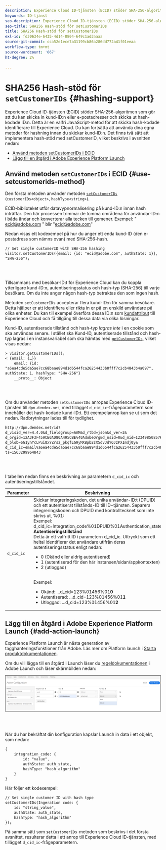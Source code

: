 ```yaml
---
description: Experience Cloud ID-tjänsten (ECID) stöder SHA-256-algoritmen som gör att du kan skicka in kund-ID:n eller e-postadresser och skicka ut hash-kodade ID:n. Detta är en valfri JavaScript-metod för att skicka hash-kodade identifierare till Experience Cloud. Du kan fortsätta att använda dina egna metoder för hashning innan du skickar kund-ID:n.
keywords: ID-tjänst
seo-description: Experience Cloud ID-tjänsten (ECID) stöder SHA-256-algoritmen som gör att du kan skicka in kund-ID:n eller e-postadresser och skicka ut hash-kodade ID:n. Detta är en valfri JavaScript-metod för att skicka hash-kodade identifierare till Experience Cloud. Du kan fortsätta att använda dina egna metoder för hashning innan du skickar kund-ID:n.
seo-title: SHA256 Hash-stöd för setCustomerIDs
title: SHA256 Hash-stöd för setCustomerIDs
exl-id: fd30634e-6435-4d14-8804-649c1ad3aaaa
source-git-commit: cca52e1ece7a31199cb86a286dd772a41f01eeaa
workflow-type: tm+mt
source-wordcount: '667'
ht-degree: 2%

---
```


# SHA256 Hash-stöd för `setCustomerIDs` {#hashing-support}

Experience Cloud ID-tjänsten (ECID) stöder SHA-256-algoritmen som gör att du kan skicka in kund-ID:n eller e-postadresser och skicka ut hash-kodade ID:n. Detta är en valfri JavaScript-metod för att skicka hash-kodade identifierare till Experience Cloud. Du kan fortsätta att använda dina egna metoder för hashning innan du skickar kund-ID:n.
Det finns två sätt att implementera hash-stöd med setCustomerID, vilket beskrivs i avsnitten nedan:

* [Använd metoden setCustomerIDs i ECID](/help/reference/hashing-support.md#use-setcustomerids-method)
* [Lägg till en åtgärd i Adobe Experience Platform Launch](/help/reference/hashing-support.md#add-action-launch)

## Använd metoden `setCustomerIDs` i ECID {#use-setcustomerids-method}

Den första metoden använder metoden [`setCustomerIDs`](/help/library/get-set/setcustomerids.md) (`customerIDs<object>`, `hashType<string>`).

ECID-biblioteket utför datavypnormalisering på kund-ID:n innan hash inträffar. Den här processen trimmar de tomma områdena för användar-ID:n i båda ändar och konverterar alla tecken till gemener. Exempel: &quot; ecid@adobe.com &quot; blir &quot;ecid@adobe.com&quot;

Nedan visas ett kodexempel på hur du anger ett enda kund-ID (den e-postadress som nämns ovan) med SHA-256-hash.

```
// Set single customerID with SHA-256 hashing
visitor.setCustomerIDs({email: {id: "ecid@adobe.com", authState: 1}}, "SHA-256");
```

<br> 

Tillsammans med besökar-ID:t för Experience Cloud kan du koppla ytterligare kund-ID:n, autentiseringsstatus och hash-typ (SHA-256) till varje besökare. Om du inte anger någon hash-typ betraktas den som ingen hash.

Metoden `setCustomerIDs` accepterar flera kund-ID:n för samma besökare. Detta hjälper er att identifiera eller rikta in er på en enskild användare på olika enheter. Du kan till exempel överföra dessa ID:n som [kundattribut](https://docs.adobe.com/content/help/sv-SE/core-services/interface/customer-attributes/attributes.html) till Experience Cloud och få tillgång till dessa data via olika lösningar.

Kund-ID, autentiserade tillstånd och hash-typ *lagras inte* i en cookie som ska användas senare. I stället ska Kund-ID, autentiserade tillstånd och hash-typ lagras i en instansvariabel som ska hämtas med [`getCustomerIDs`](/help/library/get-set/getcustomerids.md), vilket visas nedan:

```
> visitor.getCustomerIDs();
< {email: {…}}
    email: {id: "a6ea4cde5da5ae7cc68baae894d1d6544fca26254433b0fff7c2cb4843b4a097", authState: 1, hashType: "SHA-256"}
    __proto__: Object
```

<br> 

Om du använder metoden `setCustomerIDs` anropas Experience Cloud ID-tjänsten till `dpm.demdex.net`, med tillägget `d_cid_ic`-frågeparametern som innehåller det hash-kodade kund-ID:t. Ett exempelanrop kan se ut som det nedan. Radbrytningar lades till för tydlighet.

```
http://dpm.demdex.net/id?d_visid_ver=4.4.0&d_fieldgroup=AAM&d_rtbd=json&d_ver=2&
d_orgid=12A3F3F459CE0AD80A495CBE%40AdobeOrg&d_nsid=0&d_mid=12349850857640731290890207735189050123&
d_blob=6G1ynYcLPuiQxYZrsz_pkqfLG9yMXBpb2zX5dvJdYQJzPXImdj0y&
d_cid_ic=email%a6ea4cde5da5ae7cc68baae894d1d6544fca26254433b0fff7c2cb4843b4a097%011&
ts=1563299964843
```

<br> 

I tabellen nedan finns en beskrivning av parametern `d_cid_ic` och autentiseringstillståndet.

| Parameter | Beskrivning |
|------------|----------|
| `d_cid_ic` | Skickar integreringskoden, det unika användar-ID:t (DPUID) och ett autentiserat tillstånds-ID till ID-tjänsten. Separera integreringskoden och DPUID med kontrolltecknet som inte skrivs ut, %01</code>: <br> Exempel: d_cid_ic=Integration_code%01DPUID%01Authentication_state</code> <br> <b>Autentiseringstillstånd</b> <br> Detta är ett valfritt ID i parametern d_cid_ic. Uttryckt som ett heltal identifierar det användare utifrån deras autentiseringsstatus enligt nedan: <br> <ul><li>0 (Okänd eller aldrig autentiserad)</li><li>1 (autentiserad för den här instansen/sidan/appkontexten)</li><li>2 (utloggad)</li></ul> <br> Exempel: <br> <ul><li>Okänd: ...d_cid=123%01456%01<b>0</b></li><li>Autentiserad: ...d_cid=123%01456%01<b>1</b></li><li>Utloggad: ...d_cid=123%01456%01<b>2</b></li></ul> |

## Lägg till en åtgärd i Adobe Experience Platform Launch {#add-action-launch}

Experience Platform Launch är nästa generation av tagghanteringsfunktioner från Adobe. Läs mer om Platform launch i [Starta produktdokumentationen](https://experienceleague.adobe.com/docs/launch/using/home.html?lang=en).

Om du vill lägga till en åtgärd i Launch läser du [regeldokumentationen](https://docs.adobe.com/help/en/launch/using/reference/manage-resources/rules.html) i Adobe Launch och läser skärmbilden nedan:

![](/help/reference/assets/hashing-support.png)

<br> 

När du har bekräftat din konfiguration kapslar Launch in data i ett objekt, som nedan:

```
{
    integration_code: {
        id: "value",
        authState: auth_state,
        hashType: "hash_algorithm"
    }
}
```

Här följer ett kodexempel:

```
// Set single customer ID with hash type
setCustomerIDs(Ingeration code: {
    id: "string_value",
    authState: auth_state,
    hashType: "hash_algorithm"
});
```

På samma sätt som `setCustomerIDs`-metoden som beskrivs i det första avsnittet, resulterar detta i ett anrop till Experience Cloud ID-tjänsten, med tillägget `d_cid_ic`-frågeparametern.
